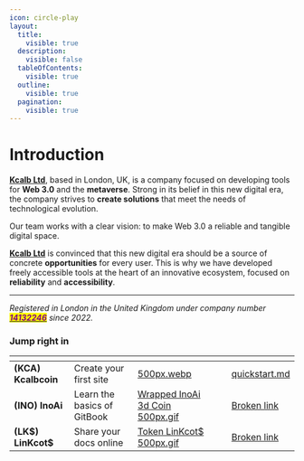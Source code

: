 ```yaml
---
icon: circle-play
layout:
  title:
    visible: true
  description:
    visible: false
  tableOfContents:
    visible: true
  outline:
    visible: true
  pagination:
    visible: true
---
```


# Introduction

[**Kcalb Ltd**](https://kcalb.org/), based in London, UK, is a company focused on developing tools for **Web 3.0** and the **metaverse**. Strong in its belief in this new digital era, the company strives to **create solutions** that meet the needs of technological evolution.

Our team works with a clear vision: to make Web 3.0 a reliable and tangible digital space.

[**Kcalb Ltd**](https://kcalb.org/) is convinced that this new digital era should be a source of concrete **opportunities** for every user. This is why we have developed freely accessible tools at the heart of an innovative ecosystem, focused on **reliability** and **accessibility**.



***

_Registered in London in the United Kingdom under company number_ [_<mark style="color:purple;">**14132246**</mark>_](https://find-and-update.company-information.service.gov.uk/company/14132246) _since 2022._&#x20;



### Jump right in

<table data-view="cards"><thead><tr><th></th><th></th><th data-hidden data-card-cover data-type="files"></th><th data-hidden></th><th data-hidden data-card-target data-type="content-ref"></th></tr></thead><tbody><tr><td> <strong>(KCA) Kcalbcoin</strong></td><td>Create your first site</td><td><a href=".gitbook/assets/500px.webp">500px.webp</a></td><td></td><td><a href="getting-started/quickstart.md">quickstart.md</a></td></tr><tr><td><strong>(INO) InoAi</strong></td><td>Learn the basics of GitBook</td><td><a href=".gitbook/assets/Wrapped InoAi 3d Coin 500px.gif">Wrapped InoAi 3d Coin 500px.gif</a></td><td></td><td><a href="broken-reference">Broken link</a></td></tr><tr><td><strong>(LK$) LinKcot$</strong></td><td>Share your docs online</td><td><a href=".gitbook/assets/Token LinKcot$ 500px.gif">Token LinKcot$ 500px.gif</a></td><td></td><td><a href="broken-reference">Broken link</a></td></tr></tbody></table>
